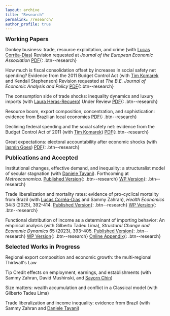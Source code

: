 ```yaml
---
layout: archive
title: "Research"
permalink: /research/
author_profile: true
---
```

<!-- Google tag (gtag.js) -->
<script async src="https://www.googletagmanager.com/gtag/js?id=G-ETZN97YVKW"></script>
<script>
  window.dataLayer = window.dataLayer || [];
  function gtag(){dataLayer.push(arguments);}
  gtag('js', new Date());

  gtag('config', 'G-ETZN97YVKW');
</script>

<span style="font-size:1.25em; font-weight:bold;">Working Papers</span>

Donkey business: trade, resource exploitation, and crime (with [Lucas Corrêa-Dias](https://lucasccdias.github.io/)) Revision requested at *Journal of the European Economic Association* [PDF](https://osf.io/preprints/osf/qreum){: .btn--research}

How much is fiscal consolidation offset by increases in social safety net spending? Evidence from the 2011 Budget Control Act (with [Tim Komarek](https://sites.google.com/site/timkomarek/) and Kendall Stephenson) Revision requested at *The B.E. Journal of Economic Analysis and Policy* [PDF](https://papers.ssrn.com/sol3/papers.cfm?abstract_id=4915048){:.btn--research}

The consumption side of trade shocks: inequality dynamics and luxury imports (with [Laura Heras-Recuero](https://lauraherasrec.github.io/)) Under Review [PDF](https://osf.io/preprints/socarxiv/9kh2g_v1){: .btn--research}

Resource boom, export composition, concentration, and sophistication: evidence from Brazilian local economies [PDF](/files/pdf/research/RB_JMP_Cicero_draft.pdf){: .btn--research}

Declining federal spending and the social safety net: evidence from the Budget Control Act of 2011 (with [Tim Komarek](https://sites.google.com/site/timkomarek/)) [PDF](/files/pdf/research/bca_kc.pdf){:.btn--research}

Great expectations: electoral accountability after economic shocks (with [Iasmin Goes](https://www.iasmingoes.com/)) [PDF](https://osf.io/preprints/osf/kvwph_v1){: .btn--research}

<span style="font-size:1.25em; font-weight:bold;"> Publications and Accepted </span>

Institutional changes, effective demand, and inequality: a structuralist model of secular stagnation (with [Daniele Tavani](https://www.danieletavani.com/)). Forthcoming at *Metroeconomica*. [Published Version](http://doi.org/10.1111/meca.12499){: .btn--research} [WP Version](/files/pdf/research/SecularStagnation_CT_revised.pdf){: .btn--research}

Trade liberalization and mortality rates: evidence of pro-cyclical mortality from Brazil (with [Lucas Corrêa-Dias](https://lucasccdias.github.io/) and Sammy Zahran), *Health Economics* 34:3 (2025), 392-414. [Published Version](https://doi.org/10.1002/hec.4915){: .btn--research} [WP Version](/files/pdf/research/manuscript_Trade_Mortality_CDZ_wp.pdf){: .btn--research}

Functional distribution of income as a determinant of importing behavior: An empirical analysis (with Gilberto Tadeu Lima), *Structural Change and Economic Dynamics* 65 (2023), 393–405. [Published Version](https://doi.org/10.1016/j.strueco.2023.03.008){: .btn--research} [WP Version](/files/pdf/research/wp_cicerolima.pdf){: .btn--research} [Online Appendix](/files/pdf/research/oappendix_cicerolima.pdf){: .btn--research}

<span style="font-size:1.25em; font-weight:bold;"> Selected Works in Progress</span>

Regional export composition and economic growth: the multi-regional Thirlwall's Law

Tip Credit effects on employment, earnings, and establishments (with Sammy Zahran, David Mushinski, and [Sayorn Chin](https://schinlfc.github.io/))

Size matters: wealth accumulation and conflict in a Classical model (with Gilberto Tadeu Lima)

Trade liberalization and income inequality: evidence from Brazil (with Sammy Zahran and [Daniele Tavani](https://www.danieletavani.com/))





